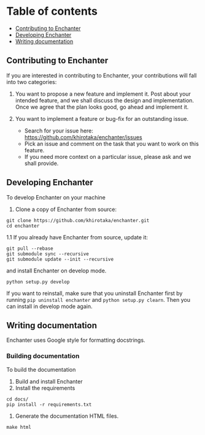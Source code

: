 # Table of contents
*   [Contributing to Enchanter](#Contributing-to-Enchanter)
*   [Developing Enchanter](#Developing-Enchanter)
*   [Writing documentation](#Writing-documentation)

## Contributing to Enchanter
If you are interested in contributing to Enchanter, your contributions will fall into two categories:

1.  You want to propose a new feature and implement it.
Post about your intended feature, and we shall discuss the design and implementation. 
Once we agree that the plan looks good, go ahead and implement it.

1.  You want to implement a feature or bug-fix for an outstanding issue.
    * Search for your issue here: https://github.com/khirotaka/enchanter/issues
    * Pick an issue and comment on the task that you want to work on this feature.
    * If you need more context on a particular issue, please ask and we shall provide.

## Developing Enchanter
To develop Enchanter on your machine

1.  Clone a copy of Enchanter from source:
```shell script
git clone https://github.com/khirotaka/enchanter.git
cd enchanter
```

1.1  If you already have Enchanter from source, update it:
```shell script
git pull --rebase
git submodule sync --recursive
git submodule update --init --recursive
```

and install Enchanter on develop mode.

```shell script
python setup.py develop
```

If you want to reinstall, make sure that you uninstall Enchanter first by running `pip uninstall enchanter` and 
`python setup.py clearn`. Then you can install in develop mode again.

## Writing documentation
Enchanter uses Google style for formatting docstrings. 

### Building documentation
To build the documentation

1.  Build and install Enchanter
1.  Install the requirements
```shell script
cd docs/
pip install -r requirements.txt
```
1.  Generate the documentation HTML files.

```shell script
make html
```
